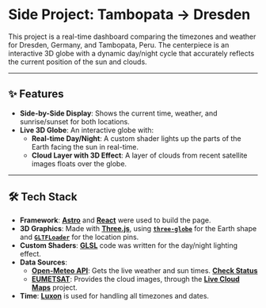 # Side Project: Tambopata → Dresden

This project is a real-time dashboard comparing the timezones and weather for Dresden, Germany, and Tambopata, Peru. The centerpiece is an interactive 3D globe with a dynamic day/night cycle that accurately reflects the current position of the sun and clouds.

---

## ✨ Features

* **Side-by-Side Display**: Shows the current time, weather, and sunrise/sunset for both locations.
* **Live 3D Globe**: An interactive globe with:
  * **Real-time Day/Night**: A custom shader lights up the parts of the Earth facing the sun in real-time.
  * **Cloud Layer with 3D Effect**: A layer of clouds from recent satellite images floats over the globe.

---

## 🛠️ Tech Stack

* **Framework**: **[Astro](https://astro.build/)** and **[React](https://react.dev/)** were used to build the page.
* **3D Graphics**: Made with **[Three.js](https://threejs.org/)**, using **[`three-globe`](https://github.com/vasturiano/three-globe)** for the Earth shape and **[`GLTFLoader`](https://threejs.org/docs/#examples/en/loaders/GLTFLoader)** for the location pins.
* **Custom Shaders**: **[GLSL](https://www.khronos.org/opengl/wiki/OpenGL_Shading_Language)** code was written for the day/night lighting effect.
* **Data Sources**:
  * **[Open-Meteo API](https://open-meteo.com/)**: Gets the live weather and sun times. **[Check Status](https://tambopata-dresden.openstatus.dev)**
  * **[EUMETSAT](https://www.eumetsat.int/)**: Provides the cloud images, through the **[Live Cloud Maps](https://github.com/matteason/live-cloud-maps)** project.
* **Time**: **[Luxon](https://moment.github.io/luxon/)** is used for handling all timezones and dates.
